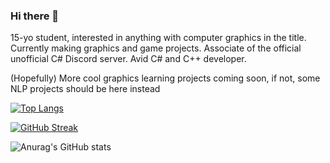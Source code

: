 ### Hi there 👋

15-yo student, interested in anything with computer graphics in the title. Currently making graphics and game projects. Associate of the official unofficial C# Discord server. Avid C# and C++ developer.

(Hopefully) More cool graphics learning projects coming soon, if not, some NLP projects should be here instead

[![Top Langs](https://github-readme-stats.vercel.app/api/top-langs/?username=rossiyareich&layout=compact)](https://github.com/rossiyareich/github-readme-stats)

[![GitHub Streak](http://github-readme-streak-stats.herokuapp.com?user=rossiyareich&theme=dark)](https://git.io/streak-stats)

![Anurag's GitHub stats](https://github-readme-stats.vercel.app/api?username=rossiyareich&show_icons=true&theme=radical)
